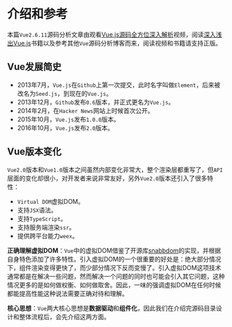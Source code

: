 # 介绍和参考
本篇`Vue2.6.11`源码分析文章由观看[Vue.js源码全方位深入解析](https://coding.imooc.com/class/228.html)视频，阅读[深入浅出Vue.js](https://www.ituring.com.cn/book/2675)书籍以及参考其他`Vue`源码分析博客而来，阅读视频和书籍请支持正版。

## Vue发展简史
* 2013年7月，`Vue.js`在`Github`上第一次提交，此时名字叫做`Element`，后来被改名为`Seed.js`，到现在的`Vue.js`。
* 2013年12月，`Github`发布`0.6`版本，并正式更名为`Vue.js`。
* 2014年2月，在`Hacker News`网站上时候首次公开。
* 2015年10月，`Vue.js`发布`1.0.0`版本。
* 2016年10月，`Vue.js`发布`2.0`版本。

## Vue版本变化
`Vue2.0`版本和`Vue1.0`版本之间虽然内部变化非常大，整个渲染层都重写了，但`API`层面的变化却很小，对开发者来说非常友好，另外`Vue2.0`版本还引入了很多特性：
* `Virtual DOM`虚拟DOM。
* 支持`JSX`语法。
* 支持`TypeScript`。
* 支持服务端渲染`ssr`。
* 提供跨平台能力`weex`。

**正确理解虚拟DOM**：`Vue`中的虚拟DOM借鉴了开源库[snabbdom](https://github.com/snabbdom/snabbdom)的实现，并根据自身特色添加了许多特性。引入虚拟DOM的一个很重要的好处是：绝大部分情况下，组件渲染变得更快了，而少部分情况下反而变慢了。引入虚拟DOM这项技术通常都是在解决一些问题，然而解决一个问题的同时也可能会引入其它问题，这种情况更多的是如何做权衡、如何做取舍。因此，一味的强调虚拟DOM在任何时候都能提高性能这种说法需要正确对待和理解。

**核心思想**：`Vue`两大核心思想是**数据驱动**和**组件化**，因此我们在介绍完源码目录设计和整体流程后，会先介绍这两方面。